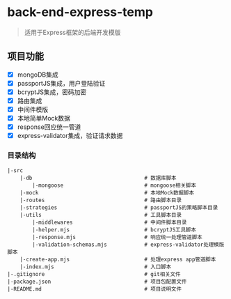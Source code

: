 # back-end-express-temp

> 适用于Express框架的后端开发模版

## 项目功能

- [x] mongoDB集成
- [x] passportJS集成，用户登陆验证
- [x] bcryptJS集成，密码加密
- [x] 路由集成
- [x] 中间件模版
- [x] 本地简单Mock数据
- [x] response回应统一管道
- [x] express-validator集成，验证请求数据
  
### 目录结构

```text
|-src
    |-db                                    # 数据库脚本
        |-mongoose                          # mongoose相关脚本
    |-mock                                  # 本地Mock数据脚本
    |-routes                                # 路由脚本目录
    |-strategies                            # passportJS的策略脚本目录
    |-utils                                 # 工具脚本目录
        |-middlewares                       # 中间件脚本目录
        |-helper.mjs                        # bcryptJS工具脚本
        |-response.mjs                      # 响应统一处理管道脚本
        |-validation-schemas.mjs            # express-validator处理模版脚本
    |-create-app.mjs                        # 处理express app管道脚本
    |-index.mjs                             # 入口脚本
|-.gitignore                                # git相关文件
|-package.json                              # 项目包配置文件
|-README.md                                 # 项目说明文件

```
